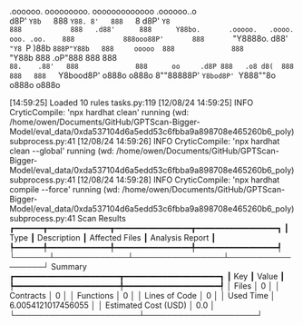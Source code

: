 

  .oooooo.    ooooooooo.   ooooooooooooo  .oooooo..o                                 
 d8P'  `Y8b   `888   `Y88. 8'   888   `8 d8P'    `Y8                                 
888            888   .d88'      888      Y88bo.       .ooooo.   .oooo.   ooo. .oo.   
888            888ooo88P'       888       `"Y8888o.  d88' `"Y8 `P  )88b  `888P"Y88b  
888     ooooo  888              888           `"Y88b 888        .oP"888   888   888  
`88.    .88'   888              888      oo     .d8P 888   .o8 d8(  888   888   888  
 `Y8bood8P'   o888o            o888o     8""88888P'  `Y8bod8P' `Y888""8o o888o o888o                                                        


                                                                   

[14:59:25] Loaded 10 rules                                                                                                                                                                                                                  tasks.py:119
[12/08/24 14:59:25] INFO     CryticCompile: 'npx hardhat clean' running (wd: /home/owen/Documents/GitHub/GPTScan-Bigger-Model/eval_data/0xda537104d6a5edd53c6fbba9a898708e465260b6_poly)                                                subprocess.py:41
[12/08/24 14:59:26] INFO     CryticCompile: 'npx hardhat clean --global' running (wd: /home/owen/Documents/GitHub/GPTScan-Bigger-Model/eval_data/0xda537104d6a5edd53c6fbba9a898708e465260b6_poly)                                       subprocess.py:41
[12/08/24 14:59:28] INFO     CryticCompile: 'npx hardhat compile --force' running (wd: /home/owen/Documents/GitHub/GPTScan-Bigger-Model/eval_data/0xda537104d6a5edd53c6fbba9a898708e465260b6_poly)                                      subprocess.py:41
                      Scan Results                       
┏━━━━━━┳━━━━━━━━━━━━━┳━━━━━━━━━━━━━━━━┳━━━━━━━━━━━━━━━━━┓
┃ Type ┃ Description ┃ Affected Files ┃ Analysis Report ┃
┡━━━━━━╇━━━━━━━━━━━━━╇━━━━━━━━━━━━━━━━╇━━━━━━━━━━━━━━━━━┩
└──────┴─────────────┴────────────────┴─────────────────┘
                   Summary                   
┏━━━━━━━━━━━━━━━━━━━━━━┳━━━━━━━━━━━━━━━━━━━━┓
┃ Key                  ┃ Value              ┃
┡━━━━━━━━━━━━━━━━━━━━━━╇━━━━━━━━━━━━━━━━━━━━┩
│ Files                │ 0                  │
│ Contracts            │ 0                  │
│ Functions            │ 0                  │
│ Lines of Code        │ 0                  │
│ Used Time            │ 6.0054121017456055 │
│ Estimated Cost (USD) │ 0.0                │
└──────────────────────┴────────────────────┘
